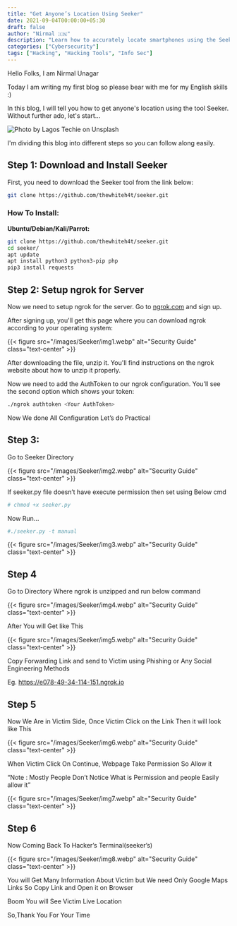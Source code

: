 ```yaml
---
title: "Get Anyone’s Location Using Seeker"
date: 2021-09-04T00:00:00+05:30
draft: false
author: "Nirmal 🇮🇳"
description: "Learn how to accurately locate smartphones using the Seeker tool with social engineering techniques."
categories: ["Cybersecurity"]
tags: ["Hacking", "Hacking Tools", "Info Sec"]
---
```


Hello Folks, I am Nirmal Unagar

Today I am writing my first blog so please bear with me for my English skills :)

In this blog, I will tell you how to get anyone's location using the tool Seeker. Without further ado, let's start...

![Photo by Lagos Techie on Unsplash](images/seeker-location-tool.jpg)

I'm dividing this blog into different steps so you can follow along easily.

## Step 1: Download and Install Seeker

First, you need to download the Seeker tool from the link below:

```bash
git clone https://github.com/thewhiteh4t/seeker.git
```

### How To Install:

**Ubuntu/Debian/Kali/Parrot:**
```bash
git clone https://github.com/thewhiteh4t/seeker.git
cd seeker/
apt update
apt install python3 python3-pip php
pip3 install requests
```


## Step 2: Setup ngrok for Server

Now we need to setup ngrok for the server. Go to [ngrok.com](https://ngrok.com/) and sign up.

After signing up, you'll get this page where you can download ngrok according to your operating system:


{{< figure src="/images/Seeker/img1.webp" alt="Security Guide" class="text-center" >}}

After downloading the file, unzip it. You'll find instructions on the ngrok website about how to unzip it properly.

Now we need to add the AuthToken to our ngrok configuration. You'll see the second option which shows your token:

```bash
./ngrok authtoken <Your AuthToken>
```

Now We done All Configuration Let’s do Practical

## Step 3: 

Go to Seeker Directory

{{< figure src="/images/Seeker/img2.webp" alt="Security Guide" class="text-center" >}}

If seeker.py file doesn’t have execute permission then set using Below cmd
```bash
# chmod +x seeker.py
```
Now Run…

```bash
#./seeker.py -t manual
```

{{< figure src="/images/Seeker/img3.webp" alt="Security Guide" class="text-center" >}}


## Step 4
Go to Directory Where ngrok is unzipped and run below command

{{< figure src="/images/Seeker/img4.webp" alt="Security Guide" class="text-center" >}}

After You will Get like This

{{< figure src="/images/Seeker/img5.webp" alt="Security Guide" class="text-center" >}}

Copy Forwarding Link and send to Victim using Phishing or Any Social Engineering Methods

Eg. https://e078-49-34-114-151.ngrok.io


## Step 5
Now We Are in Victim Side, Once Victim Click on the Link Then it will look like This

{{< figure src="/images/Seeker/img6.webp" alt="Security Guide" class="text-center" >}}

When Victim Click On Continue, Webpage Take Permission So Allow it

“Note : Mostly People Don’t Notice What is Permission and people Easily allow it”

{{< figure src="/images/Seeker/img7.webp" alt="Security Guide" class="text-center" >}}


## Step 6
Now Coming Back To Hacker’s Terminal(seeker’s)


{{< figure src="/images/Seeker/img8.webp" alt="Security Guide" class="text-center" >}}

You will Get Many Information About Victim but We need Only Google Maps Links So Copy Link and Open it on Browser

Boom You will See Victim Live Location

So,Thank You For Your Time

